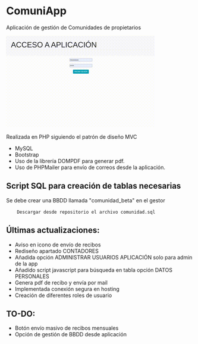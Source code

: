 # ComuniApp
Aplicación de gestión de Comunidades de propietarios

![imaxe da aplicación](comuniapp.gif)

Realizada en PHP siguiendo el patrón de diseño MVC

* MySQL
* Bootstrap
* Uso de la librería DOMPDF para generar pdf. 
* Uso de PHPMailer para envío de correos desde la aplicación.

## Script SQL para creación de tablas necesarias
 Se debe crear una BBDD llamada "comunidad_beta" en el gestor
~~~
    Descargar desde repositorio el archivo comunidad.sql
~~~


## Últimas actualizaciones:
* Aviso en icono de envío de recibos
* Rediseño apartado CONTADORES
* Añadida opción ADMINISTRAR USUARIOS APLICACIÓN solo para admin de la app
* Añadido script javascript para búsqueda en tabla opción DATOS PERSONALES
* Genera pdf de recibo y envía por mail
* Implementada conexión segura en hosting
* Creación de diferentes roles de usuario

## TO-DO:
* Botón envío masivo de recibos mensuales
* Opción de gestión de BBDD desde aplicación


